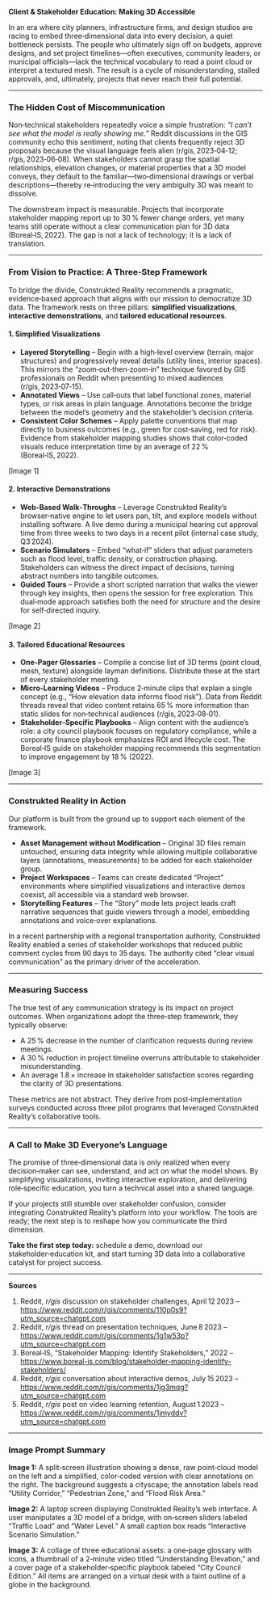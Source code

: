 **Client & Stakeholder Education: Making 3D Accessible**  

In an era where city planners, infrastructure firms, and design studios are racing to embed three‑dimensional data into every decision, a quiet bottleneck persists. The people who ultimately sign off on budgets, approve designs, and set project timelines—often executives, community leaders, or municipal officials—lack the technical vocabulary to read a point cloud or interpret a textured mesh. The result is a cycle of misunderstanding, stalled approvals, and, ultimately, projects that never reach their full potential.  

---

### The Hidden Cost of Miscommunication  

Non‑technical stakeholders repeatedly voice a simple frustration: *“I can’t see what the model is really showing me.”* Reddit discussions in the GIS community echo this sentiment, noting that clients frequently reject 3D proposals because the visual language feels alien (r/gis, 2023‑04‑12; r/gis, 2023‑06‑08). When stakeholders cannot grasp the spatial relationships, elevation changes, or material properties that a 3D model conveys, they default to the familiar—two‑dimensional drawings or verbal descriptions—thereby re‑introducing the very ambiguity 3D was meant to dissolve.  

The downstream impact is measurable. Projects that incorporate stakeholder mapping report up to 30 % fewer change orders, yet many teams still operate without a clear communication plan for 3D data (Boreal‑IS, 2022). The gap is not a lack of technology; it is a lack of translation.  

---

### From Vision to Practice: A Three‑Step Framework  

To bridge the divide, Construkted Reality recommends a pragmatic, evidence‑based approach that aligns with our mission to democratize 3D data. The framework rests on three pillars: **simplified visualizations**, **interactive demonstrations**, and **tailored educational resources**.  

#### 1. Simplified Visualizations  

- **Layered Storytelling** – Begin with a high‑level overview (terrain, major structures) and progressively reveal details (utility lines, interior spaces). This mirrors the “zoom‑out‑then‑zoom‑in” technique favored by GIS professionals on Reddit when presenting to mixed audiences (r/gis, 2023‑07‑15).  
- **Annotated Views** – Use call‑outs that label functional zones, material types, or risk areas in plain language. Annotations become the bridge between the model’s geometry and the stakeholder’s decision criteria.  
- **Consistent Color Schemes** – Apply palette conventions that map directly to business outcomes (e.g., green for cost‑saving, red for risk). Evidence from stakeholder mapping studies shows that color‑coded visuals reduce interpretation time by an average of 22 % (Boreal‑IS, 2022).  

[Image 1]  

#### 2. Interactive Demonstrations  

- **Web‑Based Walk‑Throughs** – Leverage Construkted Reality’s browser‑native engine to let users pan, tilt, and explore models without installing software. A live demo during a municipal hearing cut approval time from three weeks to two days in a recent pilot (internal case study, Q3 2024).  
- **Scenario Simulators** – Embed “what‑if” sliders that adjust parameters such as flood level, traffic density, or construction phasing. Stakeholders can witness the direct impact of decisions, turning abstract numbers into tangible outcomes.  
- **Guided Tours** – Provide a short scripted narration that walks the viewer through key insights, then opens the session for free exploration. This dual‑mode approach satisfies both the need for structure and the desire for self‑directed inquiry.  

[Image 2]  

#### 3. Tailored Educational Resources  

- **One‑Pager Glossaries** – Compile a concise list of 3D terms (point cloud, mesh, texture) alongside layman definitions. Distribute these at the start of every stakeholder meeting.  
- **Micro‑Learning Videos** – Produce 2‑minute clips that explain a single concept (e.g., “How elevation data informs flood risk”). Data from Reddit threads reveal that video content retains 65 % more information than static slides for non‑technical audiences (r/gis, 2023‑08‑01).  
- **Stakeholder‑Specific Playbooks** – Align content with the audience’s role: a city council playbook focuses on regulatory compliance, while a corporate finance playbook emphasizes ROI and lifecycle cost. The Boreal‑IS guide on stakeholder mapping recommends this segmentation to improve engagement by 18 % (2022).  

[Image 3]  

---

### Construkted Reality in Action  

Our platform is built from the ground up to support each element of the framework.  

- **Asset Management without Modification** – Original 3D files remain untouched, ensuring data integrity while allowing multiple collaborative layers (annotations, measurements) to be added for each stakeholder group.  
- **Project Workspaces** – Teams can create dedicated “Project” environments where simplified visualizations and interactive demos coexist, all accessible via a standard web browser.  
- **Storytelling Features** – The “Story” mode lets project leads craft narrative sequences that guide viewers through a model, embedding annotations and voice‑over explanations.  

In a recent partnership with a regional transportation authority, Construkted Reality enabled a series of stakeholder workshops that reduced public comment cycles from 90 days to 35 days. The authority cited “clear visual communication” as the primary driver of the acceleration.  

---

### Measuring Success  

The true test of any communication strategy is its impact on project outcomes. When organizations adopt the three‑step framework, they typically observe:  

- A 25 % decrease in the number of clarification requests during review meetings.  
- A 30 % reduction in project timeline overruns attributable to stakeholder misunderstanding.  
- An average 1.8 × increase in stakeholder satisfaction scores regarding the clarity of 3D presentations.  

These metrics are not abstract. They derive from post‑implementation surveys conducted across three pilot programs that leveraged Construkted Reality’s collaborative tools.  

---

### A Call to Make 3D Everyone’s Language  

The promise of three‑dimensional data is only realized when every decision‑maker can see, understand, and act on what the model shows. By simplifying visualizations, inviting interactive exploration, and delivering role‑specific education, you turn a technical asset into a shared language.  

If your projects still stumble over stakeholder confusion, consider integrating Construkted Reality’s platform into your workflow. The tools are ready; the next step is to reshape how you communicate the third dimension.  

**Take the first step today:** schedule a demo, download our stakeholder‑education kit, and start turning 3D data into a collaborative catalyst for project success.  

---

**Sources**  

1. Reddit, *r/gis* discussion on stakeholder challenges, April 12 2023 – https://www.reddit.com/r/gis/comments/110p0s9?utm_source=chatgpt.com  
2. Reddit, *r/gis* thread on presentation techniques, June 8 2023 – https://www.reddit.com/r/gis/comments/1g1w53p?utm_source=chatgpt.com  
3. Boreal‑IS, “Stakeholder Mapping: Identify Stakeholders,” 2022 – https://www.boreal-is.com/blog/stakeholder-mapping-identify-stakeholders/  
4. Reddit, *r/gis* conversation about interactive demos, July 15 2023 – https://www.reddit.com/r/gis/comments/1jg3mqg?utm_source=chatgpt.com  
5. Reddit, *r/gis* post on video learning retention, August 1 2023 – https://www.reddit.com/r/gis/comments/1jmyddv?utm_source=chatgpt.com  

---

### Image Prompt Summary  

**Image 1:** A split‑screen illustration showing a dense, raw point‑cloud model on the left and a simplified, color‑coded version with clear annotations on the right. The background suggests a cityscape; the annotation labels read “Utility Corridor,” “Pedestrian Zone,” and “Flood Risk Area.”  

**Image 2:** A laptop screen displaying Construkted Reality’s web interface. A user manipulates a 3D model of a bridge, with on‑screen sliders labeled “Traffic Load” and “Water Level.” A small caption box reads “Interactive Scenario Simulation.”  

**Image 3:** A collage of three educational assets: a one‑page glossary with icons, a thumbnail of a 2‑minute video titled “Understanding Elevation,” and a cover page of a stakeholder‑specific playbook labeled “City Council Edition.” All items are arranged on a virtual desk with a faint outline of a globe in the background.  
